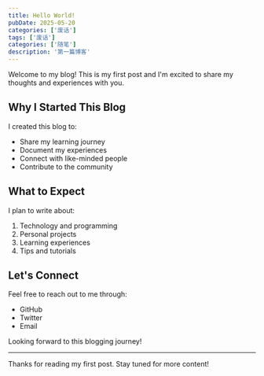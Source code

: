 ```yaml
---
title: Hello World!
pubDate: 2025-05-20
categories: ['废话']
tags: ['废话']
categories: ['随笔']
description: '第一篇博客'
---
```


Welcome to my blog! This is my first post and I'm excited to share my thoughts and experiences with you.

## Why I Started This Blog

I created this blog to:
- Share my learning journey
- Document my experiences
- Connect with like-minded people
- Contribute to the community

## What to Expect

I plan to write about:
1. Technology and programming
2. Personal projects
3. Learning experiences
4. Tips and tutorials

## Let's Connect

Feel free to reach out to me through:
- GitHub
- Twitter
- Email

Looking forward to this blogging journey!

---

Thanks for reading my first post. Stay tuned for more content!
